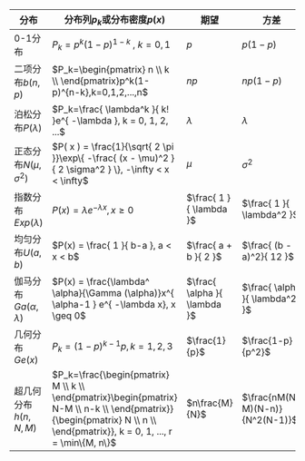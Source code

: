 | 分布                       | 分布列$p_k$或分布密度$p(x)$                                                                                                                                                       | 期望                           | 方差                              |
| ------------------------ | ------------------------------------------------------------------------------------------------------------------------------------------------------------------------- | ---------------------------- | ------------------------------- |
| 0-1分布                    | $P_k = p^k (1-p)^{ 1-k }\text{ , }k=0,1$                                                                                                                                  | $p$                          | $p (1-p)$                       |
| 二项分布$b(n,p)$             | $P_k=\begin{pmatrix} n \\ k \\ \end{pmatrix}p^k(1-p)^{n-k},k=0,1,2,...,n$                                                                                                 | $np$                         | $n p (1-p)$                     |
| 泊松分布$P( \lambda )$       | $P_k=\frac{ \lambda^k }{ k! }e^{ -\lambda }, k = 0, 1, 2, ...$                                                                                                            | $\lambda$                    | $\lambda$                       |
| 正态分布$N(\mu, \sigma ^2)$  | $P( x ) = \frac{1}{\sqrt{ 2 \pi }}\exp\{ -\frac{ (x - \mu)^2 }{ 2 \sigma^2 } \}, -\infty < x < \infty$                                                                    | $\mu$                        | $\sigma^2$                      |
| 指数分布$Exp(\lambda)$       | $P(x) = \lambda e^{-\lambda x}, x \geq 0$                                                                                                                                 | $\frac{ 1 }{ \lambda }$      | $\frac{ 1 }{ \lambda^2 }$       |
| 均匀分布$U(a,b)$             | $P(x) = \frac{ 1 }{ b-a }, a < x < b$                                                                                                                                     | $\frac{ a + b }{ 2 }$        | $\frac{ (b - a)^2}{ 12 }$       |
| 伽马分布$Ga(\alpha,\lambda)$ | $P(x) = \frac{\lambda^ \alpha}{\Gamma (\alpha)}x^{ \alpha-1 } e^{ -\lambda x}, x \geq 0$                                                                                  | $\frac{ \alpha }{ \lambda }$ | $\frac{ \alpha }{ \lambda^2 }$  |
| 几何分布$Ge(x)$              | $P_k=(1-p)^{k-1}p, k = 1, 2, 3$                                                                                                                                           | $\frac{1}{p}$                | $\frac{1-p}{p^2}$               |
| 超几何分布$h(n,N,M)$          | $P_k=\frac{\begin{pmatrix} M \\ k \\ \end{pmatrix}\begin{pmatrix} N-M \\ n-k \\ \end{pmatrix}}{\begin{pmatrix} N \\ n \\ \end{pmatrix}}, k = 0, 1, ..., r = \min\{M, n\}$ | $n\frac{M}{N}$               | $\frac{nM(N-M)(N-n)}{N^2(N-1)}$ |
